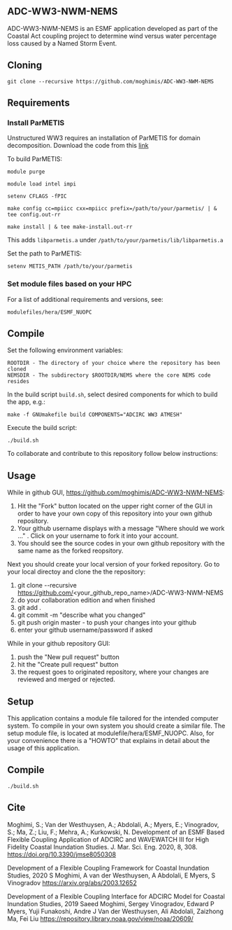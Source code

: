 ## ADC-WW3-NWM-NEMS

ADC-WW3-NWM-NEMS is an ESMF application developed as part of the Coastal Act
coupling project to determine wind versus water percentage loss caused by a 
Named Storm Event. 

## Cloning
    git clone --recursive https://github.com/moghimis/ADC-WW3-NWM-NEMS

## Requirements

### Install ParMETIS

Unstructured WW3 requires an installation of ParMETIS for domain decomposition. Download the code from this [link](http://glaros.dtc.umn.edu/gkhome/metis/parmetis/download)  

To build ParMETIS:  

    module purge  

    module load intel impi  

    setenv CFLAGS -fPIC  

    make config cc=mpiicc cxx=mpiicc prefix=/path/to/your/parmetis/ | & tee config.out-rr  

    make install | & tee make-install.out-rr  

This adds `libparmetis.a` under `/path/to/your/parmetis/lib/libparmetis.a`  

Set the path to ParMETIS:  

    setenv METIS_PATH /path/to/your/parmetis  

### Set module files based on your HPC

For a list of additional requirements and versions, see:

    modulefiles/hera/ESMF_NUOPC


## Compile

Set the following environment variables:

    ROOTDIR - The directory of your choice where the repository has been cloned
    NEMSDIR - The subdirectory $ROOTDIR/NEMS where the core NEMS code resides

In the build script `build.sh`, select desired components for which to build the app, e.g.:

    make -f GNUmakefile build COMPONENTS="ADCIRC WW3 ATMESH"

Execute the build script:

    ./build.sh


To collaborate and contribute to this repository follow below instructions:

## Usage

While in github GUI, https://github.com/moghimis/ADC-WW3-NWM-NEMS:

1) Hit the "Fork" button located on the upper right corner of the GUI in order 
   to have your own copy of this repository into your own github repository.
2) Your github username displays with a message "Where should we work ..." . 
   Click on your username to fork it into your account. 
3) You should see the source codes in your own github repository with the same 
   name as the forked reopsitory.

Next you should create your local version of your forked repository. 
Go to your local directoy and clone the the repository:

1) git clone --recursive https://github.com/<your_github_repo_name>/ADC-WW3-NWM-NEMS
2) do your collaboration edition and when finished 
3) git add .
4) git commit -m "describe what you changed"
5) git push origin master - to push your changes into your github
6) enter your github username/password if asked

While in your github repository GUI:

1) push the "New pull request" button 
2) hit the "Create pull request" button
3) the request goes to originated repository, where your changes are reviewed and 
   merged or rejected.

## Setup

This application contains a module file tailored for the intended computer system.
To compile in your own system you should create a similar file.  The setup module
file, is located at modulefile/hera/ESMF_NUOPC. Also, for your  convenience there
is a "HOWTO" that explains in detail about the usage of this application.


## Compile
    ./build.sh


## Cite

Moghimi, S.; Van der Westhuysen, A.; Abdolali, A.; Myers, E.; Vinogradov, S.; Ma, Z.; Liu, F.; Mehra, A.; Kurkowski, N. Development of an ESMF Based Flexible Coupling Application of ADCIRC and WAVEWATCH III for High Fidelity Coastal Inundation Studies. J. Mar. Sci. Eng. 2020, 8, 308.  https://doi.org/10.3390/jmse8050308

Development of a Flexible Coupling Framework for Coastal Inundation Studies, 2020 S Moghimi, A van der Westhuysen, A Abdolali, E Myers, S Vinogradov
https://arxiv.org/abs/2003.12652

Development of a Flexible Coupling Interface for ADCIRC Model for Coastal Inundation Studies, 2019 Saeed Moghimi, Sergey Vinogradov, Edward P Myers, Yuji Funakoshi, Andre J Van der Westhuysen, Ali Abdolali, Zaizhong Ma, Fei Liu https://repository.library.noaa.gov/view/noaa/20609/
